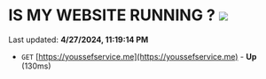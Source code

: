 # IS MY WEBSITE RUNNING ? [![](https://img.shields.io/static/v1?label=Sponsor&message=%E2%9D%A4&logo=GitHub&color=%23fe8e86)](https://github.com/sponsors/<username>)

Last updated: **4/27/2024, 11:19:14 PM**

- `GET` [https://youssefservice.me](https://youssefservice.me) - **Up** (130ms)
